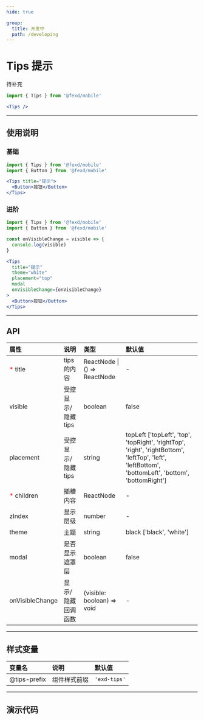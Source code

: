 ```yaml
---
hide: true

group:
  title: 开发中
  path: /developing
---
```


# Tips 提示 <ImportCost name="Tips" />

待补充

<!-- prettier-ignore -->
```jsx | pure
import { Tips } from '@fexd/mobile'

<Tips />
```

---

## 使用说明

### 基础

<!-- prettier-ignore -->
```jsx | pure
import { Tips } from '@fexd/mobile'
import { Button } from '@fexd/mobile'

<Tips title="提示">
  <Button>按钮</Button>
</Tips>
```

### 进阶

<!-- prettier-ignore -->
```jsx | pure
import { Tips } from '@fexd/mobile'
import { Button } from '@fexd/mobile'

const onVisibleChange = visible => {
  console.log(visible)
}

<Tips
  title="提示"
  theme="white"
  placement="top"
  modal
  onVisibleChange={onVisibleChange}
>
  <Button>按钮</Button>
</Tips>
```

---

## API

| 属性 | 说明 | 类型 | 默认值 |
| :-- | :-- | :-- | :-- |
| <span style="color: red;">\*</span> title | tips 的内容 | ReactNode \| () => ReactNode | - |
| visible | 受控显示\/隐藏 tips | boolean | false |
| placement | 受控显示\/隐藏 tips | string | topLeft ['topLeft', 'top', 'topRight', 'rightTop', 'right', 'rightBottom', 'leftTop', 'left', 'leftBottom', 'bottomLeft', 'bottom', 'bottomRight'] |
| <span style="color: red;">\*</span> children | 插槽 内容 | ReactNode | - |
| zIndex | 显示层级 | number | - |
| theme | 主题 | string | black ['black', 'white'] |
| modal | 是否显示遮罩层 | boolean | false |
| onVisibleChange | 显示\/隐藏回调函数 | (visible: boolean) => void | - |

---

## 样式变量

| 变量名       | 说明         | 默认值       |
| :----------- | :----------- | :----------- |
| @tips-prefix | 组件样式前缀 | `'exd-tips'` |

---

## 演示代码

<code src="./demos/demo1/index.tsx" />
